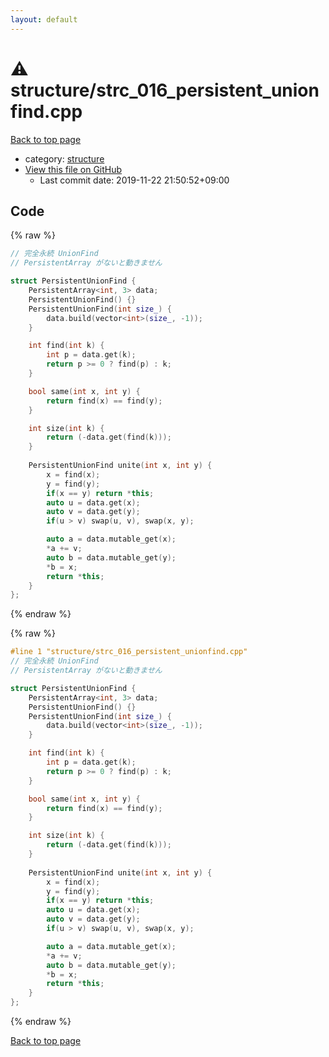 ```yaml
---
layout: default
---
```


<!-- mathjax config similar to math.stackexchange -->
<script type="text/javascript" async
  src="https://cdnjs.cloudflare.com/ajax/libs/mathjax/2.7.5/MathJax.js?config=TeX-MML-AM_CHTML">
</script>
<script type="text/x-mathjax-config">
  MathJax.Hub.Config({
    TeX: { equationNumbers: { autoNumber: "AMS" }},
    tex2jax: {
      inlineMath: [ ['$','$'] ],
      processEscapes: true
    },
    "HTML-CSS": { matchFontHeight: false },
    displayAlign: "left",
    displayIndent: "2em"
  });
</script>

<script type="text/javascript" src="https://cdnjs.cloudflare.com/ajax/libs/jquery/3.4.1/jquery.min.js"></script>
<script src="https://cdn.jsdelivr.net/npm/jquery-balloon-js@1.1.2/jquery.balloon.min.js" integrity="sha256-ZEYs9VrgAeNuPvs15E39OsyOJaIkXEEt10fzxJ20+2I=" crossorigin="anonymous"></script>
<script type="text/javascript" src="../../assets/js/copy-button.js"></script>
<link rel="stylesheet" href="../../assets/css/copy-button.css" />


# :warning: structure/strc_016_persistent_unionfind.cpp

<a href="../../index.html">Back to top page</a>

* category: <a href="../../index.html#07414f4e15ca943e6cde032dec85d92f">structure</a>
* <a href="{{ site.github.repository_url }}/blob/master/structure/strc_016_persistent_unionfind.cpp">View this file on GitHub</a>
    - Last commit date: 2019-11-22 21:50:52+09:00




## Code

<a id="unbundled"></a>
{% raw %}
```cpp
// 完全永続 UnionFind
// PersistentArray がないと動きません

struct PersistentUnionFind {
    PersistentArray<int, 3> data;
    PersistentUnionFind() {}
    PersistentUnionFind(int size_) {
        data.build(vector<int>(size_, -1));
    }

    int find(int k) {
        int p = data.get(k);
        return p >= 0 ? find(p) : k;
    }

    bool same(int x, int y) {
        return find(x) == find(y);
    }

    int size(int k) {
        return (-data.get(find(k)));
    }
    
    PersistentUnionFind unite(int x, int y) {
        x = find(x);
        y = find(y);
        if(x == y) return *this;
        auto u = data.get(x);
        auto v = data.get(y);
        if(u > v) swap(u, v), swap(x, y);

        auto a = data.mutable_get(x);
        *a += v;
        auto b = data.mutable_get(y);
        *b = x;
        return *this;
    }
};
```
{% endraw %}

<a id="bundled"></a>
{% raw %}
```cpp
#line 1 "structure/strc_016_persistent_unionfind.cpp"
// 完全永続 UnionFind
// PersistentArray がないと動きません

struct PersistentUnionFind {
    PersistentArray<int, 3> data;
    PersistentUnionFind() {}
    PersistentUnionFind(int size_) {
        data.build(vector<int>(size_, -1));
    }

    int find(int k) {
        int p = data.get(k);
        return p >= 0 ? find(p) : k;
    }

    bool same(int x, int y) {
        return find(x) == find(y);
    }

    int size(int k) {
        return (-data.get(find(k)));
    }
    
    PersistentUnionFind unite(int x, int y) {
        x = find(x);
        y = find(y);
        if(x == y) return *this;
        auto u = data.get(x);
        auto v = data.get(y);
        if(u > v) swap(u, v), swap(x, y);

        auto a = data.mutable_get(x);
        *a += v;
        auto b = data.mutable_get(y);
        *b = x;
        return *this;
    }
};

```
{% endraw %}

<a href="../../index.html">Back to top page</a>

